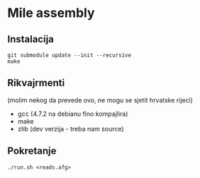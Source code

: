 Mile assembly
=============

Instalacija
-----------

    git submodule update --init --recursive
    make

Rikvajrmenti
------------
(molim nekog da prevede ovo, ne mogu se sjetit hrvatske rijeci)
- gcc (4.7.2 na debianu fino kompajlira)
- make
- zlib (dev verzija - treba nam source)


Pokretanje
----------

    ./run.sh <reads.afg>
